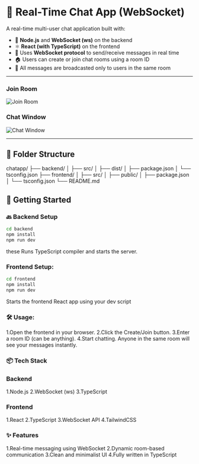 # 💬 Real-Time Chat App (WebSocket)

A real-time multi-user chat application built with:

- 🔧 **Node.js** and **WebSocket (ws)** on the backend  
- ⚛️ **React (with TypeScript)** on the frontend  
- 🔌 Uses **WebSocket protocol** to send/receive messages in real time  
- 🏠 Users can create or join chat rooms using a room ID  
- 📡 All messages are broadcasted only to users in the same room  

-------------------------------------



### Join Room
![Join Room](./assets/join_room.png)

### Chat Window
![Chat Window](./assets/chat_ui.png)

---

## 📁 Folder Structure
chatapp/
├── backend/
│ ├── src/
│ ├── dist/
│ ├── package.json
│ └── tsconfig.json
├── frontend/
│ ├── src/
│ ├── public/
│ ├── package.json
│ └── tsconfig.json
└── README.md
## 🚀 Getting Started

### 🔙 Backend Setup

```bash
cd backend
npm install
npm run dev
```
these Runs TypeScript compiler and starts the server.


### Frontend Setup:
``` bash
cd frontend
npm install
npm run dev
```
Starts the frontend React app using your dev script
### 🛠️ Usage:
1.Open the frontend in your browser.
2.Click the Create/Join button.
3.Enter a room ID (can be anything).
4.Start chatting. Anyone in the same room will see your messages instantly.

### 📦 Tech Stack

### Backend
1.Node.js
2.WebSocket (ws)
3.TypeScript

### Frontend
1.React
2.TypeScript
3.WebSocket API
4.TailwindCSS 

### ✨ Features
1.Real-time messaging using WebSocket
2.Dynamic room-based communication
3.Clean and minimalist UI
4.Fully written in TypeScript
